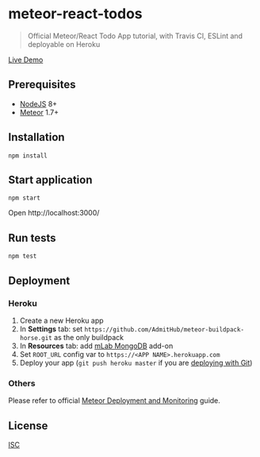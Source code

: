meteor-react-todos
==================

> Official Meteor/React Todo App tutorial, with Travis CI, ESLint and deployable
> on Heroku

[Live Demo](https://amercier-meteor-react-todos.herokuapp.com/)

Prerequisites
-------------

- [NodeJS](https://nodejs.org/en/) 8+
- [Meteor](https://www.meteor.com/install) 1.7+

Installation
------------

```
npm install
```

Start application
-----------------

```
npm start
```

Open http://localhost:3000/

Run tests
---------

```
npm test
```

Deployment
----------

### Heroku

1. Create a new Heroku app
2. In **Settings** tab: set `https://github.com/AdmitHub/meteor-buildpack-horse.git` as the only buildpack
3. In **Resources** tab: add [mLab MongoDB](https://elements.heroku.com/addons/mongolab) add-on
4. Set `ROOT_URL` config var to `https://<APP NAME>.herokuapp.com`
5. Deploy your app (`git push heroku master` if you are [deploying with Git](https://devcenter.heroku.com/articles/git))

### Others

Please refer to official [Meteor Deployment and Monitoring](https://guide.meteor.com/deployment.html) guide.

License
-------

[ISC](./LICENSE.md)
